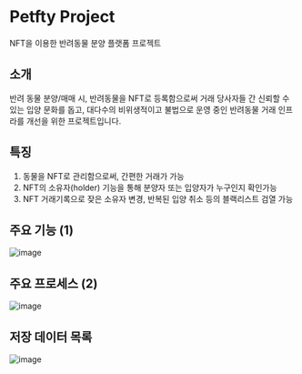 # Petfty Project
NFT을 이용한 반려동물 분양 플랫폼 프로젝트


## 소개
반려 동물 분양/매매 시, 반려동물을 NFT로 등록함으로써 거래 당사자들 간 신뢰할 수 있는 입양 문화를 돕고,
대다수의 비위생적이고 불법으로 운영 중인 반려동물 거래 인프라를 개선을 위한 프로젝트입니다.



## 특징
1. 동물을 NFT로 관리함으로써, 간편한 거래가 가능
2. NFT의 소유자(holder) 기능을 통해 분양자 또는 입양자가 누구인지 확인가능
3. NFT 거래기록으로 잦은 소유자 변경, 반복된 입양 취소 등의 블랙리스트 검열 가능



## 주요 기능 (1)
![image](https://user-images.githubusercontent.com/46141895/189529256-0b04b1c3-1720-4109-94c5-6bf083630eb5.png)



## 주요 프로세스 (2)
![image](https://user-images.githubusercontent.com/46141895/189529277-7aea7199-e380-4a8f-8fe8-757960de4da4.png)




## 저장 데이터 목록
![image](https://user-images.githubusercontent.com/46141895/189529368-e2360883-2a76-4dca-8d69-917a388976ff.png)

